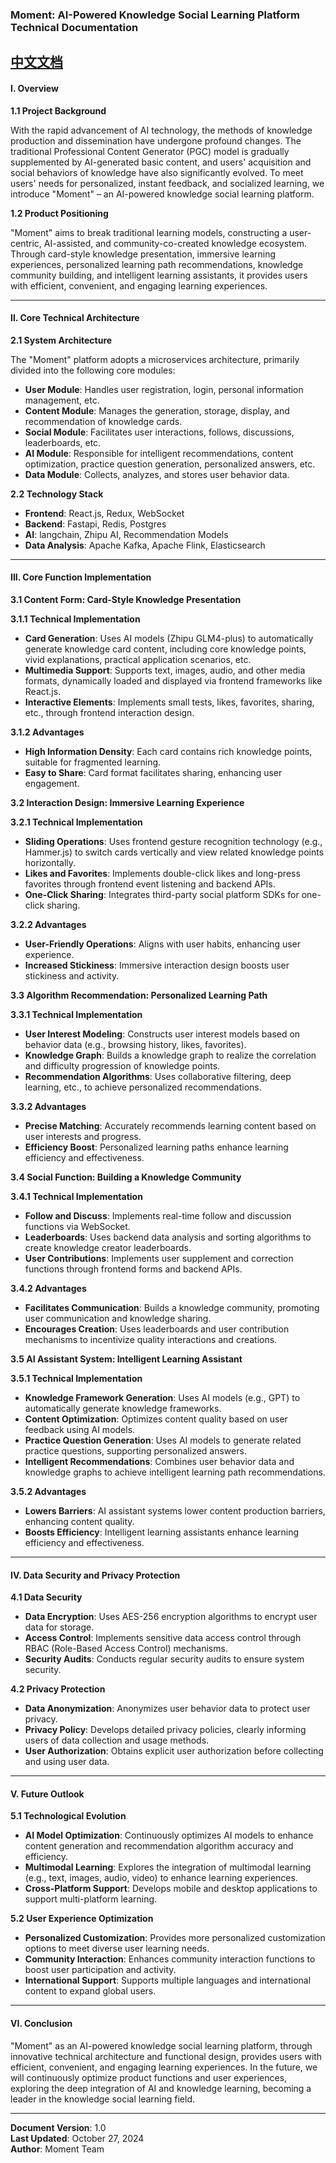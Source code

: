 ### Moment: AI-Powered Knowledge Social Learning Platform Technical Documentation
[中文文档](README_ZH.md)
---

#### I. Overview

**1.1 Project Background**

With the rapid advancement of AI technology, the methods of knowledge production and dissemination have undergone profound changes. The traditional Professional Content Generator (PGC) model is gradually supplemented by AI-generated basic content, and users' acquisition and social behaviors of knowledge have also significantly evolved. To meet users' needs for personalized, instant feedback, and socialized learning, we introduce "Moment" – an AI-powered knowledge social learning platform.

**1.2 Product Positioning**

"Moment" aims to break traditional learning models, constructing a user-centric, AI-assisted, and community-co-created knowledge ecosystem. Through card-style knowledge presentation, immersive learning experiences, personalized learning path recommendations, knowledge community building, and intelligent learning assistants, it provides users with efficient, convenient, and engaging learning experiences.

---

#### II. Core Technical Architecture

**2.1 System Architecture**

The "Moment" platform adopts a microservices architecture, primarily divided into the following core modules:

- **User Module**: Handles user registration, login, personal information management, etc.
- **Content Module**: Manages the generation, storage, display, and recommendation of knowledge cards.
- **Social Module**: Facilitates user interactions, follows, discussions, leaderboards, etc.
- **AI Module**: Responsible for intelligent recommendations, content optimization, practice question generation, personalized answers, etc.
- **Data Module**: Collects, analyzes, and stores user behavior data.

**2.2 Technology Stack**

- **Frontend**: React.js, Redux, WebSocket
- **Backend**: Fastapi, Redis, Postgres
- **AI**: langchain, Zhipu AI, Recommendation Models
- **Data Analysis**: Apache Kafka, Apache Flink, Elasticsearch

---

#### III. Core Function Implementation

**3.1 Content Form: Card-Style Knowledge Presentation**

**3.1.1 Technical Implementation**

- **Card Generation**: Uses AI models (Zhipu GLM4-plus) to automatically generate knowledge card content, including core knowledge points, vivid explanations, practical application scenarios, etc.
- **Multimedia Support**: Supports text, images, audio, and other media formats, dynamically loaded and displayed via frontend frameworks like React.js.
- **Interactive Elements**: Implements small tests, likes, favorites, sharing, etc., through frontend interaction design.

**3.1.2 Advantages**

- **High Information Density**: Each card contains rich knowledge points, suitable for fragmented learning.
- **Easy to Share**: Card format facilitates sharing, enhancing user engagement.

**3.2 Interaction Design: Immersive Learning Experience**

**3.2.1 Technical Implementation**

- **Sliding Operations**: Uses frontend gesture recognition technology (e.g., Hammer.js) to switch cards vertically and view related knowledge points horizontally.
- **Likes and Favorites**: Implements double-click likes and long-press favorites through frontend event listening and backend APIs.
- **One-Click Sharing**: Integrates third-party social platform SDKs for one-click sharing.

**3.2.2 Advantages**

- **User-Friendly Operations**: Aligns with user habits, enhancing user experience.
- **Increased Stickiness**: Immersive interaction design boosts user stickiness and activity.

**3.3 Algorithm Recommendation: Personalized Learning Path**

**3.3.1 Technical Implementation**

- **User Interest Modeling**: Constructs user interest models based on behavior data (e.g., browsing history, likes, favorites).
- **Knowledge Graph**: Builds a knowledge graph to realize the correlation and difficulty progression of knowledge points.
- **Recommendation Algorithms**: Uses collaborative filtering, deep learning, etc., to achieve personalized recommendations.

**3.3.2 Advantages**

- **Precise Matching**: Accurately recommends learning content based on user interests and progress.
- **Efficiency Boost**: Personalized learning paths enhance learning efficiency and effectiveness.

**3.4 Social Function: Building a Knowledge Community**

**3.4.1 Technical Implementation**

- **Follow and Discuss**: Implements real-time follow and discussion functions via WebSocket.
- **Leaderboards**: Uses backend data analysis and sorting algorithms to create knowledge creator leaderboards.
- **User Contributions**: Implements user supplement and correction functions through frontend forms and backend APIs.

**3.4.2 Advantages**

- **Facilitates Communication**: Builds a knowledge community, promoting user communication and knowledge sharing.
- **Encourages Creation**: Uses leaderboards and user contribution mechanisms to incentivize quality interactions and creations.

**3.5 AI Assistant System: Intelligent Learning Assistant**

**3.5.1 Technical Implementation**

- **Knowledge Framework Generation**: Uses AI models (e.g., GPT) to automatically generate knowledge frameworks.
- **Content Optimization**: Optimizes content quality based on user feedback using AI models.
- **Practice Question Generation**: Uses AI models to generate related practice questions, supporting personalized answers.
- **Intelligent Recommendations**: Combines user behavior data and knowledge graphs to achieve intelligent learning path recommendations.

**3.5.2 Advantages**

- **Lowers Barriers**: AI assistant systems lower content production barriers, enhancing content quality.
- **Boosts Efficiency**: Intelligent learning assistants enhance learning efficiency and effectiveness.

---

#### IV. Data Security and Privacy Protection

**4.1 Data Security**

- **Data Encryption**: Uses AES-256 encryption algorithms to encrypt user data for storage.
- **Access Control**: Implements sensitive data access control through RBAC (Role-Based Access Control) mechanisms.
- **Security Audits**: Conducts regular security audits to ensure system security.

**4.2 Privacy Protection**

- **Data Anonymization**: Anonymizes user behavior data to protect user privacy.
- **Privacy Policy**: Develops detailed privacy policies, clearly informing users of data collection and usage methods.
- **User Authorization**: Obtains explicit user authorization before collecting and using user data.

---

#### V. Future Outlook

**5.1 Technological Evolution**

- **AI Model Optimization**: Continuously optimizes AI models to enhance content generation and recommendation algorithm accuracy and efficiency.
- **Multimodal Learning**: Explores the integration of multimodal learning (e.g., text, images, audio, video) to enhance learning experiences.
- **Cross-Platform Support**: Develops mobile and desktop applications to support multi-platform learning.

**5.2 User Experience Optimization**

- **Personalized Customization**: Provides more personalized customization options to meet diverse user learning needs.
- **Community Interaction**: Enhances community interaction functions to boost user participation and activity.
- **International Support**: Supports multiple languages and international content to expand global users.

---

#### VI. Conclusion

"Moment" as an AI-powered knowledge social learning platform, through innovative technical architecture and functional design, provides users with efficient, convenient, and engaging learning experiences. In the future, we will continuously optimize product functions and user experiences, exploring the deep integration of AI and knowledge learning, becoming a leader in the knowledge social learning field.

---

**Document Version**: 1.0  
**Last Updated**: October 27, 2024  
**Author**: Moment Team